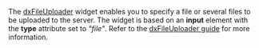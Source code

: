 The [dxFileUploader](/api-reference/10%20UI%20Widgets/dxFileUploader '/Documentation/ApiReference/UI_Widgets/dxFileUploader/') widget enables you to specify a file or several files to be uploaded to the server. The widget is based on an **input** element with the **type** attribute set to *"file"*. Refer to the [dxFileUploader guide](/concepts/10%20UI%20Widgets/20%20UI%20Widgets%20-%20Deep%20Dive/dxFileUploader '/Documentation/Guide/UI_Widgets/UI_Widgets_-_Deep_Dive/dxFileUploader/') for more information.